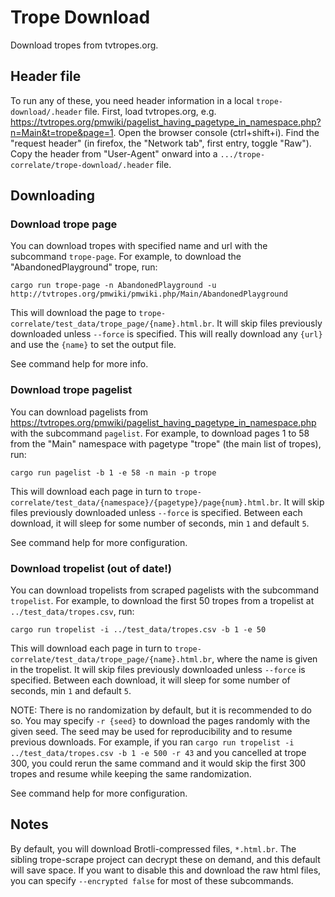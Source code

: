 Trope Download
===

Download tropes from tvtropes.org.

Header file
---

To run any of these, you need header information in a local `trope-download/.header` file.
First, load tvtropes.org, e.g. https://tvtropes.org/pmwiki/pagelist_having_pagetype_in_namespace.php?n=Main&t=trope&page=1.
Open the browser console (ctrl+shift+i).
Find the "request header" (in firefox, the "Network tab", first entry, toggle "Raw").
Copy the header from "User-Agent" onward into a `.../trope-correlate/trope-download/.header` file.

Downloading
---

### Download trope page

You can download tropes with specified name and url with the subcommand `trope-page`.
For example, to download the "AbandonedPlayground" trope, run:

`cargo run trope-page -n AbandonedPlayground -u http://tvtropes.org/pmwiki/pmwiki.php/Main/AbandonedPlayground`

This will download the page to
 `trope-correlate/test_data/trope_page/{name}.html.br`.
It will skip files previously downloaded unless `--force` is specified.
This will really download any `{url}` and use the `{name}` to set the output file.

See command help for more info.

### Download trope pagelist

You can download pagelists from
 https://tvtropes.org/pmwiki/pagelist_having_pagetype_in_namespace.php
 with the subcommand `pagelist`.
For example, to download pages 1 to 58 from the "Main" namespace with pagetype "trope"
 (the main list of tropes), run:

`cargo run pagelist -b 1 -e 58 -n main -p trope`

This will download each page in turn to
 `trope-correlate/test_data/{namespace}/{pagetype}/page{num}.html.br`.
It will skip files previously downloaded unless `--force` is specified.
Between each download, it will sleep for some number of seconds, min `1` and default `5`.

See command help for more configuration.

### Download tropelist (out of date!)

You can download tropelists from scraped pagelists with the subcommand `tropelist`.
For example, to download the first 50 tropes from a tropelist at
 `../test_data/tropes.csv`, run:

`cargo run tropelist -i ../test_data/tropes.csv -b 1 -e 50`

This will download each page in turn to
 `trope-correlate/test_data/trope_page/{name}.html.br`, where the name is given in the tropelist.
It will skip files previously downloaded unless `--force` is specified.
Between each download, it will sleep for some number of seconds, min `1` and default `5`.

NOTE: There is no randomization by default, but it is recommended to do so.
You may specify `-r {seed}` to download the pages randomly with the given seed.
The seed may be used for reproducibility and to resume previous downloads.
For example, if you ran `cargo run tropelist -i ../test_data/tropes.csv -b 1 -e 500 -r 43`
 and you cancelled at trope 300, you could rerun the same command and it would skip the first
 300 tropes and resume while keeping the same randomization.

See command help for more configuration.


Notes
---

By default, you will download Brotli-compressed files, `*.html.br`.
The sibling trope-scrape project can decrypt these on demand, and this default will save space.
If you want to disable this and download the raw html files, you can specify `--encrypted false`
 for most of these subcommands.
